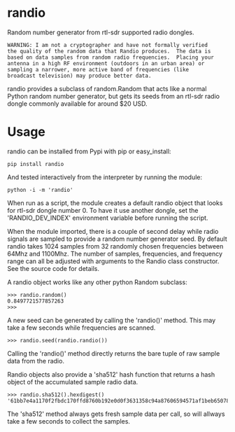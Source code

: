 randio
======

Random number generator from rtl-sdr supported radio dongles.

    WARNING: I am not a cryptographer and have not formally verified
    the quality of the random data that Randio produces.  The data is
    based on data samples from random radio frequencies.  Placing your
    antenna in a high RF environment (outdoors in an urban area) or
    sampling a narrower, more active band of frequencies (like
    broadcast television) may produce better data.

randio provides a subclass of random.Random that acts like a normal
Python random number generator, but gets its seeds from an rtl-sdr
radio dongle commonly available for around $20 USD.

Usage
=====

randio can be installed from Pypi with pip or easy_install:

    pip install randio

And tested interactively from the interpreter by running the module:

    python -i -m 'randio'

When run as a script, the module creates a default randio object that
looks for rtl-sdr dongle number 0.  To have it use another dongle, set
the 'RANDIO_DEV_INDEX' environment variable before running the script.

When the module imported, there is a couple of second delay while
radio signals are sampled to provide a random number generator seed.
By default randio takes 1024 samples from 32 randomly chosen
frequencies between 64Mhz and 1100Mhz.  The number of samples,
frequencies, and frequency range can all be adjusted with arguments to
the Randio class constructor.  See the source code for details.

A randio object works like any other python Random subclass:

    >>> randio.random()
    0.8497721577857263
    >>> 

A new seed can be generated by calling the 'randio()' method.  This
may take a few seconds while frequencies are scanned.

    >>> randio.seed(randio.randio())

Calling the 'randio()' method directly returns the bare tuple of raw
sample data from the radio.

Randio objects also provide a 'sha512' hash function that returns a
hash object of the accumulated sample radio data.

    >>> randio.sha512().hexdigest()
    '61bb7e4a1170f2fbdc170ffd8760b192e0d0f3631358c94a87606594571af1beb6507877d3b2838706fc692fdae4ff503393765941d2b44bc0bd7f9e27cf19dd'

The 'sha512' method always gets fresh sample data per call, so will
allways take a few seconds to collect the samples.